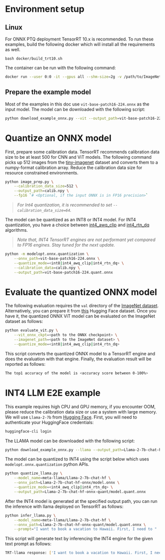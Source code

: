 # Environment setup

## Linux

For ONNX PTQ deployment TensorRT 10.x is recommended. To run these examples, build the following docker which will install all the requirements as well.

```
bash docker/build_trt10.sh
```

The container can be run with the following command:

```bash
docker run --user 0:0 -it --gpus all --shm-size=2g -v /path/to/ImageNet/dataset:/workspace/imagenet docker.io/library/modelopt_onnx_examples:latest
```

## Prepare the example model

Most of the examples in this doc use `vit-base-patch16-224.onnx` as the input model. The model can be downloaded with the following script:

```bash
python download_example_onnx.py --vit --output_path=vit-base-patch16-224.onnx
```

# Quantize an ONNX model

First, prepare some calibration data. TensorRT recommends calibration data size to be at least 500 for CNN and ViT models. The following command picks up 512 images from the [tiny-imagenet](https://huggingface.co/datasets/zh-plus/tiny-imagenet) dataset and converts them to a numpy-format calibration array. Reduce the calibration data size for resource constrained environments.

```bash
python image_prep.py \
    --calibration_data_size=512 \
    --output_path=calib.npy \
    --fp16 `# <Optional, if the input ONNX is in FP16 precision>`
```

> *For Int4 quantization, it is recommended to set `--calibration_data_size=64`.*

The model can be quantized as an INT8 or INT4 model. For INT4 quantization, you have a choice between [int4_awq_clip](https://arxiv.org/abs/2306.00978) and [int4_rtn_dq](https://ar5iv.labs.arxiv.org/html/2301.12017) algorithms.

> *Note that, INT4 TensorRT engines are not performant yet compared to FP16 engines. Stay tuned for the next update.*

```bash
python -m modelopt.onnx.quantization \
    --onnx_path=vit-base-patch16-224.onnx \
    --quantize_mode=<int8|int4_awq_clip|int4_rtn_dq> \
    --calibration_data=calib.npy \
    --output_path=vit-base-patch16-224.quant.onnx
```

# Evaluate the quantized ONNX model

The following evaluation requires the `val` directory of the [ImageNet dataset](https://www.kaggle.com/c/imagenet-object-localization-challenge/data). Alternatively, you can prepare it from [this](https://huggingface.co/datasets/mrm8488/ImageNet1K-val) Hugging Face dataset. Once you have it, the quantized ONNX ViT model can be evaluated on the ImageNet dataset as follows:

```bash
python evaluate_vit.py \
    --vit_onnx_ckpt=<path to the ONNX checkpoint> \
    --imagenet_path=<path to the ImageNet dataset> \
    --quantize_mode=<int8|int4_awq_clip|int4_rtn_dq>
```

This script converts the quantized ONNX model to a TensorRT engine and does the evaluation with that engine. Finally, the evaluation result will be reported as follows:

```bash
The top1 accuracy of the model is <accuracy score between 0-100%>
```

# INT4 LLM E2E example

This example requires high CPU and GPU memory, if you encounter OOM, please reduce the calibration data size or use a system with large memory. We will use `Llama-2-7b` from [Hugging Face](https://huggingface.co/meta-llama/Llama-2-7b-chat-hf). First, you will need to authenticate your HuggingFace credentials:

```bash
huggingface-cli login
```

The LLAMA model can be downloaded with the following script:

```bash
python download_example_onnx.py --llama --output_path=Llama-2-7b-chat-hf-onnx/model.onnx
```

The model can be quantized to INT4 using the script below which uses `modelopt.onnx.quantization` python APIs.

```bash
python quantize_llama.py \
    --model_name=meta-llama/Llama-2-7b-chat-hf \
    --onnx_path=Llama-2-7b-chat-hf-onnx/model.onnx \
    --quantize_mode=<int4_awq_clip|int4_rtn_dq> \
    --output_path=Llama-2-7b-chat-hf-onnx-quant/model.quant.onnx
```

After the INT4 model is generated at the specified output path, you can run the inference with llama deployed on TensorRT as follows:

```bash
python infer_llama.py \
    --model_name=meta-llama/Llama-2-7b-chat-hf \
    --onnx_path=Llama-2-7b-chat-hf-onnx-quant/model.quant.onnx \
    --prompt="I want to book a vacation to Hawaii. First, I need to "
```

This script will generate text by inferencing the INT4 engine for the given text prompt as follows:

```bash
TRT-llama response: ['I want to book a vacation to Hawaii. First, I need to 1.\nI want to book a vacation to Hawaii. First, I need to']
```
